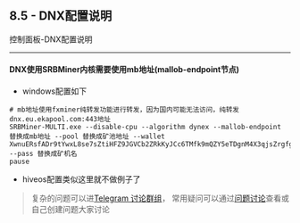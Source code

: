 [Telegram 讨论群组]:https://t.me/FxminerChat
[问题讨论]:https://github.com/FxPool/FXMinerProxy/issues
[windows]:https://github.com/FxPool/FXMinerProxy/releases
[image1]:https://raw.githubusercontent.com/FxPool/FXMinerProxy/main/image/tutorial/ch8-howto-update.png

## 8.5 - DNX配置说明
控制面板-DNX配置说明
___

#### DNX使用SRBMiner内核需要使用mb地址(mallob-endpoint节点)
- windows配置如下
```shell
# mb地址使用fxminer纯转发功能进行转发，因为国内可能无法访问，纯转发dnx.eu.ekapool.com:443地址
SRBMiner-MULTI.exe --disable-cpu --algorithm dynex --mallob-endpoint 替换成mb地址 --pool 替换成矿池地址 --wallet XwnuERsfADr9tYwxL8se7sZtiHFZ9JGVCb2ZRkKyJCc6TMfk9mQZY5eTDgnM4X3qjsZrgfgojbnGEZRVepMAQYce28bcwC2pS --pass 替换成矿机名
pause
```
- hiveos配置类似这里就不做例子了


> 复杂的问题可以进[Telegram 讨论群组]， 常用疑问可以通过[问题讨论]查看或自己创建问题大家讨论